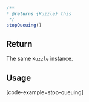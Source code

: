 ```javascript
/**
* @returns {Kuzzle} this
 */
stopQueuing()
```

## Return

The same `Kuzzle` instance.

## Usage

[code-example=stop-queuing]
